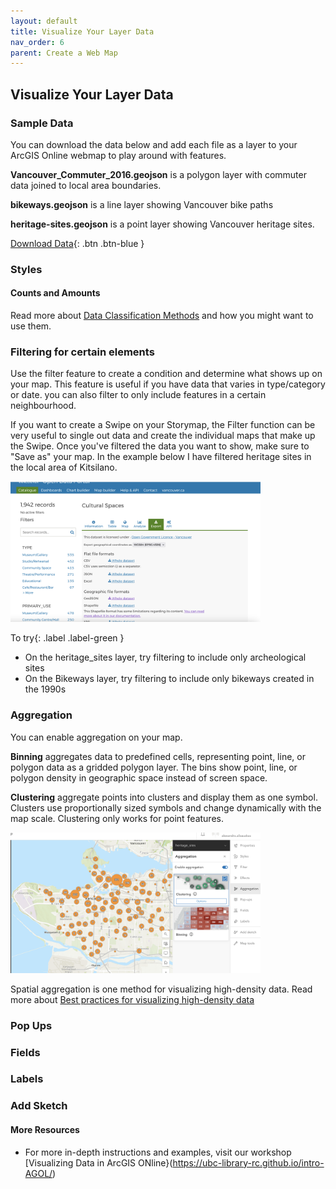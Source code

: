 ```yaml
---
layout: default
title: Visualize Your Layer Data
nav_order: 6
parent: Create a Web Map
---
```


## Visualize Your Layer Data

### Sample Data

You can download the data below and add each file as a layer to your ArcGIS Online webmap to play around with features.

**Vancouver_Commuter_2016.geojson** is a polygon layer with commuter data joined to local area boundaries.

**bikeways.geojson** is a line layer showing Vancouver bike paths

**heritage-sites.geojson** is a point layer showing Vancouver heritage sites.

[Download Data](./StorymapsWorkshopData.zip){: .btn .btn-blue }


### Styles

#### Counts and Amounts
Read more about [Data Classification Methods](https://pro.arcgis.com/en/pro-app/latest/help/mapping/layer-properties/data-classification-methods.htm) and how you might want to use them.

### Filtering for certain elements
Use the filter feature to create a condition and determine what shows up on your map. This feature is useful if you have data that varies in type/category or date. you can also filter to only include features in a certain neighbourhood.

If you want to create a Swipe on your Storymap, the Filter function can be very useful to single out data and create the individual maps that make up the Swipe. Once you've filtered the data you want to show, make sure to "Save as" your map. In the example below I have filtered heritage sites in the local area of Kitsilano.

<img src="images/VancouverData.png" alt="fig1" style="width:400px;"/>

To try{: .label .label-green } 
- On the heritage_sites layer, try filtering to include only archeological sites
- On the Bikeways layer, try filtering to include only bikeways created in the 1990s

### Aggregation

You can enable aggregation on your map. 

**Binning** aggregates data to predefined cells, representing point, line, or polygon data as a gridded polygon layer. The bins show point, line, or polygon density in geographic space instead of screen space.

**Clustering** aggregate points into clusters and display them as one symbol. Clusters use proportionally sized symbols and change dynamically with the map scale. Clustering only works for point features.

<img src="images/Clustering.png" alt="fig1" style="width:400px;"/>

Spatial aggregation is one method for visualizing high-density data. Read more about [Best practices for visualizing high-density data](https://doc.arcgis.com/en/arcgis-online/reference/best-practices-high-density-data.htm)

### Pop Ups

### Fields

### Labels

### Add Sketch

#### More Resources
- For more in-depth instructions and examples, visit our workshop [Visualizing Data in ArcGIS ONline}(https://ubc-library-rc.github.io/intro-AGOL/)
